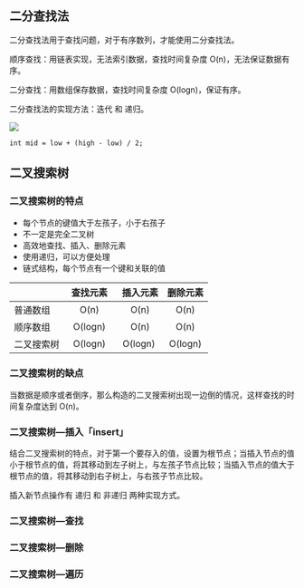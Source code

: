 ## 二分查找法

二分查找法用于查找问题，对于有序数列，才能使用二分查找法。

顺序查找：用链表实现，无法索引数据，查找时间复杂度 O(n)，无法保证数据有序。

二分查找：用数组保存数据，查找时间复杂度 O(logn)，保证有序。

二分查找法的实现方法：迭代 和 递归。

![](https://github.com/steveLauwh/Data-Structures-And-Algorithms/raw/master/Tree/image/Binary%20Search%20Method.PNG)

`int mid = low + (high - low) / 2;`

## 二叉搜索树

### 二叉搜索树的特点

* 每个节点的键值大于左孩子，小于右孩子
* 不一定是完全二叉树
* 高效地查找、插入、删除元素
* 使用递归，可以方便处理
* 链式结构，每个节点有一个键和关联的值

|         | 查找元素 |  插入元素  | 删除元素|
| --------| :-----: | :----:  |:----:  |
| 普通数组 | O(n) |  O(n) |O(n)|
| 顺序数组 |   O(logn)   |  O(n)   |O(n)|
| 二叉搜索树|    O(logn)     |  O(logn)  |O(logn) |

### 二叉搜索树的缺点

当数据是顺序或者倒序，那么构造的二叉搜索树出现一边倒的情况，这样查找的时间复杂度达到 O(n)。

### 二叉搜索树—插入「insert」

结合二叉搜索树的特点，对于第一个要存入的值，设置为根节点；当插入节点的值小于根节点的值，将其移动到左子树上，与左孩子节点比较；当插入节点的值大于根节点的值，将其移动到右子树上，与右孩子节点比较。

插入新节点操作有 递归 和 非递归 两种实现方式。

### 二叉搜索树—查找

### 二叉搜索树—删除

### 二叉搜索树—遍历
